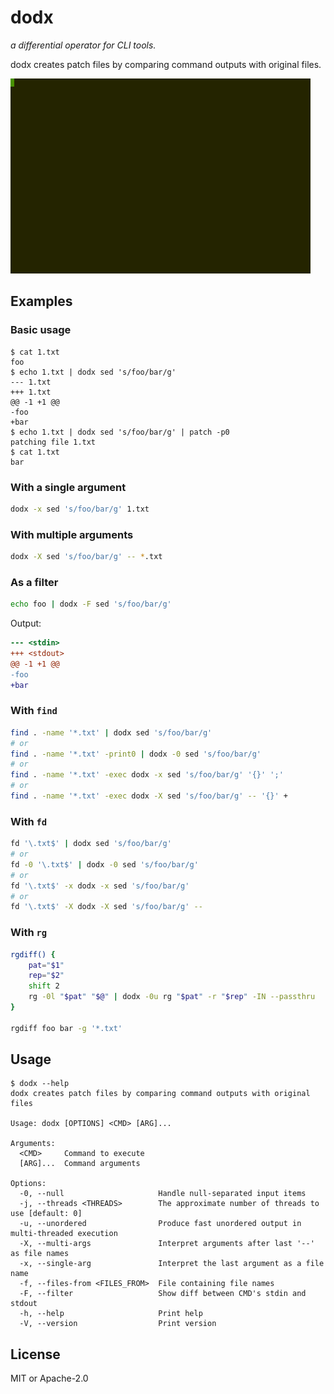 # dodx

*a differential operator for CLI tools.*

dodx creates patch files by comparing command outputs with original files.

![Example](images/example.gif)

## Examples

### Basic usage

``` console
$ cat 1.txt
foo
$ echo 1.txt | dodx sed 's/foo/bar/g'
--- 1.txt
+++ 1.txt
@@ -1 +1 @@
-foo
+bar
$ echo 1.txt | dodx sed 's/foo/bar/g' | patch -p0
patching file 1.txt
$ cat 1.txt
bar
```

### With a single argument

``` sh
dodx -x sed 's/foo/bar/g' 1.txt
```

### With multiple arguments

``` sh
dodx -X sed 's/foo/bar/g' -- *.txt
```

### As a filter

``` sh
echo foo | dodx -F sed 's/foo/bar/g'
```

Output:

``` diff
--- <stdin>
+++ <stdout>
@@ -1 +1 @@
-foo
+bar
```

### With `find`

``` sh
find . -name '*.txt' | dodx sed 's/foo/bar/g'
# or
find . -name '*.txt' -print0 | dodx -0 sed 's/foo/bar/g'
# or
find . -name '*.txt' -exec dodx -x sed 's/foo/bar/g' '{}' ';'
# or
find . -name '*.txt' -exec dodx -X sed 's/foo/bar/g' -- '{}' +
```

### With `fd`

``` sh
fd '\.txt$' | dodx sed 's/foo/bar/g'
# or
fd -0 '\.txt$' | dodx -0 sed 's/foo/bar/g'
# or
fd '\.txt$' -x dodx -x sed 's/foo/bar/g'
# or
fd '\.txt$' -X dodx -X sed 's/foo/bar/g' --
```

### With `rg`

``` sh
rgdiff() {
    pat="$1"
    rep="$2"
    shift 2
    rg -0l "$pat" "$@" | dodx -0u rg "$pat" -r "$rep" -IN --passthru
}

rgdiff foo bar -g '*.txt'
```

## Usage

``` console
$ dodx --help
dodx creates patch files by comparing command outputs with original files

Usage: dodx [OPTIONS] <CMD> [ARG]...

Arguments:
  <CMD>     Command to execute
  [ARG]...  Command arguments

Options:
  -0, --null                     Handle null-separated input items
  -j, --threads <THREADS>        The approximate number of threads to use [default: 0]
  -u, --unordered                Produce fast unordered output in multi-threaded execution
  -X, --multi-args               Interpret arguments after last '--' as file names
  -x, --single-arg               Interpret the last argument as a file name
  -f, --files-from <FILES_FROM>  File containing file names
  -F, --filter                   Show diff between CMD's stdin and stdout
  -h, --help                     Print help
  -V, --version                  Print version
```

## License

MIT or Apache-2.0
